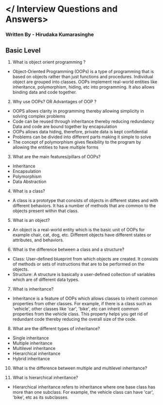 # </ Interview Questions and Answers>

### Written By - Hirudaka Kumarasinghe

## Basic Level

1. What is object orient programming ?
- Object-Oriented Programming (OOPs) is a type of programming that is based on objects rather than just functions and procedures. Individual object are grouped into classes. OOPs implement real-world entities like inheritance, polymorphism, hiding, etc into programming. It also allows binding data and code together.

2. Why use OOPs? OR Advantages of OOP ?
- OOPS allows clarity in programming thereby allowing simplicity in solving complex problems
- Code can be reused through inheritance thereby reducing redundancy Data and code are bound together by encapsulation
- OOPs allows data hiding, therefore, private data is kept confidential
- Problems can be divided into different parts making it simple to solve
- The concept of polymorphism gives flexibility to the program by allowing the entities to have multiple forms

3. What are the main features/pillars of OOPs?
- Inheritance
- Encapsulation
- Polymorphism
- Data Abstraction

4. What is a class?
- A class is a prototype that consists of objects in different states and with different behaviors. It has a number of methods that are common to the objects present within that class.

5. What is an object?
- An object is a real-world entity which is the basic unit of OOPs for example chair, cat, dog, etc. Different objects have different states or attributes, and behaviors.

6. What is the difference between a class and a structure?

- Class: User-defined blueprint from which objects are created. It consists of methods or sets of instructions that are to be performed on the objects.
- Structure: A structure is basically a user-defined collection of variables which are of different data types.

7. What is inheritance?

- Inheritance is a feature of OOPs which allows classes to inherit common properties from other classes. For example, if there is a class such as 'vehicle', other classes like 'car', 'bike', etc can inherit common properties from the vehicle class. This property helps you get rid of redundant code thereby reducing the overall size of the code.

8. What are the different types of inheritance?

- Single inheritance
- Multiple inheritance
- Multilevel inheritance
- Hierarchical inheritance
- Hybrid inheritance

10. What is the difference between multiple and multilevel inheritance?

11. What is hierarchical inheritance?

- Hierarchical inheritance refers to inheritance where one base class has more than one subclass. For example, the vehicle class can have 'car', 'bike', etc as its subclasses.



